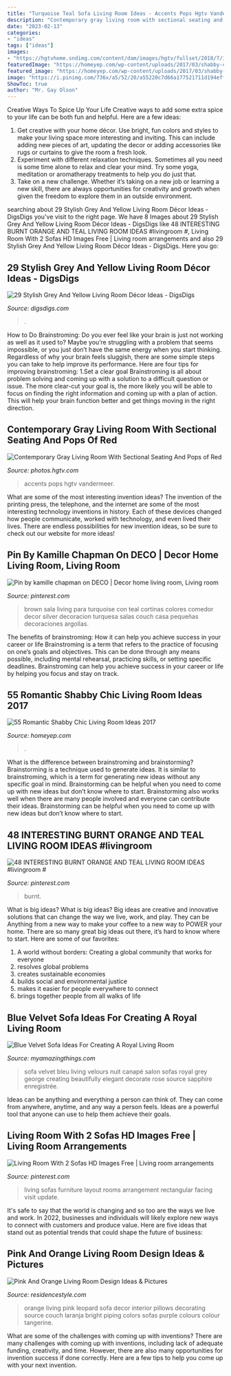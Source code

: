 ```yaml
---
title: "Turquoise Teal Sofa Living Room Ideas - Accents Pops Hgtv Vandermeer"
description: "Contemporary gray living room with sectional seating and pops of red"
date: "2023-02-13"
categories:
- "ideas"
tags: ["ideas"]
images:
- "https://hgtvhome.sndimg.com/content/dam/images/hgtv/fullset/2018/7/11/0/IO_Jenni-Leasia_Hawthorne-Townhouse_4.jpg.rend.hgtvcom.966.690.suffix/1531317494429.jpeg"
featuredImage: "https://homeyep.com/wp-content/uploads/2017/03/shabby-chic-living-room/30-shabby-chic-living-room.jpg"
featured_image: "https://homeyep.com/wp-content/uploads/2017/03/shabby-chic-living-room/30-shabby-chic-living-room.jpg"
image: "https://i.pinimg.com/736x/a5/52/20/a55220c7d66a177521711d194eff4c58.jpg"
ShowToc: true
author: "Mr. Gay Olson"
---
```



Creative Ways To Spice Up Your Life
Creative ways to add some extra spice to your life can be both fun and helpful. Here are a few ideas: 
1. Get creative with your home décor. Use bright, fun colors and styles to make your living space more interesting and inviting. This can include adding new pieces of art, updating the decor or adding accessories like rugs or curtains to give the room a fresh look. 
2. Experiment with different relaxation techniques. Sometimes all you need is some time alone to relax and clear your mind. Try some yoga, meditation or aromatherapy treatments to help you do just that. 
3. Take on a new challenge. Whether it’s taking on a new job or learning a new skill, there are always opportunities for creativity and growth when given the freedom to explore them in an outside environment. 

	

		
searching about 29 Stylish Grey And Yellow Living Room Décor Ideas - DigsDigs you've visit to the right page. We have 8 Images about 29 Stylish Grey And Yellow Living Room Décor Ideas - DigsDigs like 48 INTERESTING BURNT ORANGE AND TEAL LIVING ROOM IDEAS #livingroom #, Living Room With 2 Sofas HD Images Free | Living room arrangements and also 29 Stylish Grey And Yellow Living Room Décor Ideas - DigsDigs. Here you go:
		
    
## 29 Stylish Grey And Yellow Living Room Décor Ideas - DigsDigs

<img loading=lazy src="https://www.digsdigs.com/photos/2016/09/09-modern-living-room-with-a-grey-sofa-yellow-pillows-a-table-and-an-artwork.jpg" onerror="this.onerror=null;this.src='https://tse4.mm.bing.net/th?id=OIP.04c0Qn_Cj8X0Q5VhLTyihwHaLf&amp;pid=15.1';" alt="29 Stylish Grey And Yellow Living Room Décor Ideas - DigsDigs">

_Source: digsdigs.com_

>. 

	

How to Do Brainstroming:
Do you ever feel like your brain is just not working as well as it used to? Maybe you’re struggling with a problem that seems impossible, or you just don’t have the same energy when you start thinking. Regardless of why your brain feels sluggish, there are some simple steps you can take to help improve its performance. Here are four tips for improving brainstroming: 
1.Set a clear goal
Brainstroming is all about problem solving and coming up with a solution to a difficult question or issue. The more clear-cut your goal is, the more likely you will be able to focus on finding the right information and coming up with a plan of action. This will help your brain function better and get things moving in the right direction. 

    
## Contemporary Gray Living Room With Sectional Seating And Pops Of Red

<img loading=lazy src="https://hgtvhome.sndimg.com/content/dam/images/hgtv/fullset/2018/7/11/0/IO_Jenni-Leasia_Hawthorne-Townhouse_4.jpg.rend.hgtvcom.966.690.suffix/1531317494429.jpeg" onerror="this.onerror=null;this.src='https://tse2.mm.bing.net/th?id=OIP.2CLJdzrO1YE2TO-TmTw9QQHaFS&amp;pid=15.1';" alt="Contemporary Gray Living Room With Sectional Seating And Pops of Red">

_Source: photos.hgtv.com_

>accents pops hgtv vandermeer. 

	

What are some of the most interesting invention ideas?
The invention of the printing press, the telephone, and the internet are some of the most interesting technology inventions in history. Each of these devices changed how people communicate, worked with technology, and even lived their lives. There are endless possibilities for new invention ideas, so be sure to check out our website for more ideas!

    
## Pin By Kamille Chapman On DECO | Decor Home Living Room, Living Room

<img loading=lazy src="https://i.pinimg.com/736x/19/2b/70/192b70b9efbaf9da4d19882256c4bccf.jpg" onerror="this.onerror=null;this.src='https://tse1.mm.bing.net/th?id=OIP.kveUvmazM5IrWXpjA9PR9AHaJ4&amp;pid=15.1';" alt="Pin by kamille chapman on DECO | Decor home living room, Living room">

_Source: pinterest.com_

>brown sala living para turquoise con teal cortinas colores comedor decor silver decoracion turquesa salas couch casa pequeñas decoraciones argollas. 

	

The benefits of brainstroming: How it can help you achieve success in your career or life
Brainstroming is a term that refers to the practice of focusing on one’s goals and objectives. This can be done through any means possible, including mental rehearsal, practicing skills, or setting specific deadlines. Brainstroming can help you achieve success in your career or life by helping you focus and stay on track.

    
## 55 Romantic Shabby Chic Living Room Ideas 2017

<img loading=lazy src="https://homeyep.com/wp-content/uploads/2017/03/shabby-chic-living-room/30-shabby-chic-living-room.jpg" onerror="this.onerror=null;this.src='https://tse2.mm.bing.net/th?id=OIP.VmI9dtgSvBo6tmVBA9sMnAHaLI&amp;pid=15.1';" alt="55 Romantic Shabby Chic Living Room Ideas 2017">

_Source: homeyep.com_

>. 

	

What is the difference between brainstroming and brainstorming?
Brainstorming is a technique used to generate ideas. It is similar to brainstroming, which is a term for generating new ideas without any specific goal in mind. Brainstorming can be helpful when you need to come up with new ideas but don’t know where to start.  Brainstorming also works well when there are many people involved and everyone can contribute their ideas. Brainstorming can be helpful when you need to come up with new ideas but don’t know where to start.

    
## 48 INTERESTING BURNT ORANGE AND TEAL LIVING ROOM IDEAS #livingroom #

<img loading=lazy src="https://i.pinimg.com/736x/a5/52/20/a55220c7d66a177521711d194eff4c58.jpg" onerror="this.onerror=null;this.src='https://tse1.mm.bing.net/th?id=OIP.-PfNZdYr_8RyV67DtPomMgHaJ3&amp;pid=15.1';" alt="48 INTERESTING BURNT ORANGE AND TEAL LIVING ROOM IDEAS #livingroom #">

_Source: pinterest.com_

>burnt. 

	

What is big ideas?
What is big ideas? Big ideas are creative and innovative solutions that can change the way we live, work, and play. They can be Anything from a new way to make your coffee to a new way to POWER your home. There are so many great big ideas out there, it’s hard to know where to start. Here are some of our favorites: 
1. A world without borders: Creating a global community that works for everyone 
2. resolves global problems 
3. creates sustainable economies 
4. builds social and environmental justice  
5. makes it easier for people everywhere to connect 
6. brings together people from all walks of life 

    
## Blue Velvet Sofa Ideas For Creating A Royal Living Room

<img loading=lazy src="http://myamazingthings.com/wp-content/uploads/2017/08/blue-velvet-sofa-3.jpg" onerror="this.onerror=null;this.src='https://tse3.mm.bing.net/th?id=OIP.mliXHoUAy_GSl_q9ACWEVAHaJl&amp;pid=15.1';" alt="Blue Velvet Sofa Ideas For Creating A Royal Living Room">

_Source: myamazingthings.com_

>sofa velvet bleu living velours nuit canapé salon sofas royal grey george creating beautifully elegant decorate rose source sapphire enregistrée. 

	

Ideas can be anything and everything a person can think of. They can come from anywhere, anytime, and any way a person feels. Ideas are a powerful tool that anyone can use to help them achieve their goals.

    
## Living Room With 2 Sofas HD Images Free | Living Room Arrangements

<img loading=lazy src="https://i.pinimg.com/736x/5e/99/f2/5e99f27756f3393b2912ca93e5ea7b46.jpg" onerror="this.onerror=null;this.src='https://tse3.mm.bing.net/th?id=OIP.zCjdBU3O6SwqP1OIPvWw2QHaHa&amp;pid=15.1';" alt="Living Room With 2 Sofas HD Images Free | Living room arrangements">

_Source: pinterest.com_

>living sofas furniture layout rooms arrangement rectangular facing visit update. 

	

It's safe to say that the world is changing and so too are the ways we live and work. In 2022, businesses and individuals will likely explore new ways to connect with customers and produce value. Here are five ideas that stand out as potential trends that could shape the future of business:

    
## Pink And Orange Living Room Design Ideas &amp; Pictures

<img loading=lazy src="http://residencestyle.com/wp-content/uploads/2015/01/orange-pink-and-leopard-living-room.jpg" onerror="this.onerror=null;this.src='https://tse1.mm.bing.net/th?id=OIP.IseJoE7PLTbKyciLAy4YYAHaJ4&amp;pid=15.1';" alt="Pink And Orange Living Room Design Ideas &amp; Pictures">

_Source: residencestyle.com_

>orange living pink leopard sofa decor interior pillows decorating source couch laranja bright piping colors sofas purple colours colour tangerine. 

	

What are some of the challenges with coming up with inventions?
There are many challenges with coming up with inventions, including lack of adequate funding, creativity, and time. However, there are also many opportunities for invention success if done correctly. Here are a few tips to help you come up with your next invention.

